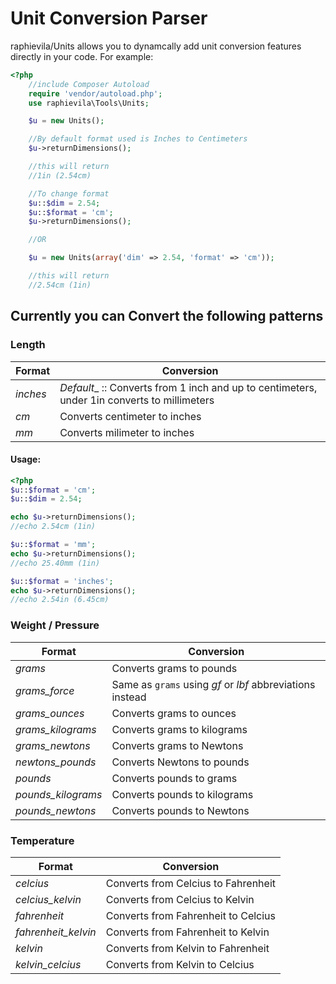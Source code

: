 # Unit Conversion Parser

raphievila/Units allows you to dynamcally add unit conversion features directly in your code. For example:

```php
<?php
    //include Composer Autoload
    require 'vendor/autoload.php';
    use raphievila\Tools\Units;

    $u = new Units();

    //By default format used is Inches to Centimeters
    $u->returnDimensions();

    //this will return
    //1in (2.54cm)

    //To change format
    $u::$dim = 2.54;
    $u::$format = 'cm';
    $u->returnDimensions();

    //OR

    $u = new Units(array('dim' => 2.54, 'format' => 'cm'));

    //this will return
    //2.54cm (1in)
```

## Currently you can Convert the following patterns

### Length

Format|Conversion
---|----------
*inches*|_Default__ :: Converts from 1 inch and up to centimeters, under 1in converts to millimeters
*cm*|Converts centimeter to inches
*mm*|Converts milimeter to inches

#### Usage:
```php
<?php
$u::$format = 'cm';
$u::$dim = 2.54;

echo $u->returnDimensions();
//echo 2.54cm (1in)

$u::$format = 'mm';
echo $u->returnDimensions();
//echo 25.40mm (1in)

$u::$format = 'inches';
echo $u->returnDimensions();
//echo 2.54in (6.45cm)
```

### Weight / Pressure

Format|Conversion
---|----------
*grams*|Converts grams to pounds
*grams_force*|Same as `grams` using _gf_ or _lbf_ abbreviations instead
*grams_ounces*|Converts grams to ounces
*grams_kilograms*|Converts grams to kilograms
*grams_newtons*|Converts grams to Newtons
*newtons_pounds*|Converts Newtons to pounds
*pounds*|Converts pounds to grams
*pounds_kilograms*|Converts pounds to kilograms
*pounds_newtons*|Converts pounds to Newtons

### Temperature

Format|Conversion
---|----------
*celcius*|Converts from Celcius to Fahrenheit
*celcius_kelvin*|Converts from Celcius to Kelvin
*fahrenheit*|Converts from Fahrenheit to Celcius
*fahrenheit_kelvin*|Converts from Fahrenheit to Kelvin
*kelvin*|Converts from Kelvin to Fahrenheit
*kelvin_celcius*|Converts from Kelvin to Celcius